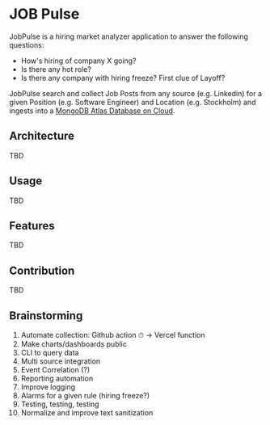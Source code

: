 # JOB Pulse

JobPulse is a hiring market analyzer application to answer the following questions: 
  
- How's hiring of company X going?
- Is there any hot role?
- Is there any company with hiring freeze? First clue of Layoff?

JobPulse search and collect Job Posts from any source (e.g. Linkedin) for a given Position (e.g. Software Engineer) and Location (e.g. Stockholm) and ingests into a [MongoDB Atlas Database on Cloud](https://www.mongodb.com/cloud/atlas). 

## Architecture
 TBD

## Usage
TBD

## Features
TBD

## Contribution
TBD

## Brainstorming
1. Automate collection: Github action ⏱ -> Vercel function
2. Make charts/dashboards public
3. CLI to query data
4. Multi source integration
5. Event Correlation (?)
6. Reporting automation
7. Improve logging
8. Alarms for a given rule (hiring freeze?)
9. Testing, testing, testing
10. Normalize and improve text sanitization

